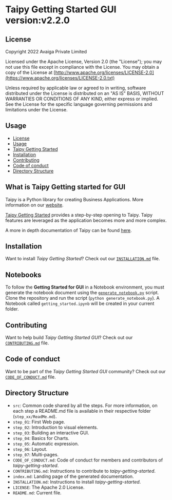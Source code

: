 # Taipy Getting Started GUI version:v2.2.0

## License
Copyright 2022 Avaiga Private Limited

Licensed under the Apache License, Version 2.0 (the "License"); you may not use this file except in compliance with
the License. You may obtain a copy of the License at
[http://www.apache.org/licenses/LICENSE-2.0](https://www.apache.org/licenses/LICENSE-2.0.txt)

Unless required by applicable law or agreed to in writing, software distributed under the License is distributed on
an "AS IS" BASIS, WITHOUT WARRANTIES OR CONDITIONS OF ANY KIND, either express or implied. See the License for the
specific language governing permissions and limitations under the License.

## Usage

- [License](#license)
- [Usage](#usage)
- [Taipy Getting Started](#what-is-taipy-getting-started-for-gui)
- [Installation](#installation)
- [Contributing](#contributing)
- [Code of conduct](#code-of-conduct)
- [Directory Structure](#directory-structure)

## What is Taipy Getting started for GUI

Taipy is a Python library for creating Business Applications. More information on our [website](https://www.taipy.io).

[Taipy Getting Started](https://docs.taipy.io/en/latest/getting_started/) provides a step-by-step opening to Taipy. 
Taipy features are leveraged as the application becomes more and more complex.

A more in depth documentation of Taipy can be found [here](https://docs.taipy.io/en/latest/).

## Installation

Want to install _Taipy Getting Started_? Check out our [`INSTALLATION.md`](INSTALLATION.md) file.

## Notebooks

To follow the **Getting Started for GUI** in a Notebook environment, you must generate the notebook document using 
the [`generate_notebook.py`](generate_notebook.py) script. Clone the repository and run the script 
(`python generate_notebook.py`). A Notebook called `getting_started.ipynb` will be created in your current folder.

## Contributing

Want to help build _Taipy Getting Started GUI_? Check out our [`CONTRIBUTING.md`](CONTRIBUTING.md) file.

## Code of conduct

Want to be part of the _Taipy Getting Started GUI_ community? Check out our [`CODE_OF_CONDUCT.md`](CODE_OF_CONDUCT.md) 
file.

## Directory Structure

- `src`: Common code shared by all the steps. For more information, on each step a README.md file is available in their
  respective folder (`step_xx/ReadMe.md`).
- `step_01`: First Web page.
- `step_02`: Introduction to visual elements.
- `step_03`: Building an interactive GUI.
- `step_04`: Basics for Charts.
- `step_05`: Automatic expression.
- `step_06`: Layout.
- `step_07`: Multi-pages.
- `CODE_OF_CONDUCT.md`: Code of conduct for members and contributors of _taipy-getting-started_.
- `CONTRIBUTING.md`: Instructions to contribute to _taipy-getting-started_.
- `index.md`: Landing page of the generated documentation. 
- `INSTALLATION.md`: Instructions to install _taipy-getting-started_.
- `LICENSE`: The Apache 2.0 License.
- `README.md`: Current file.
